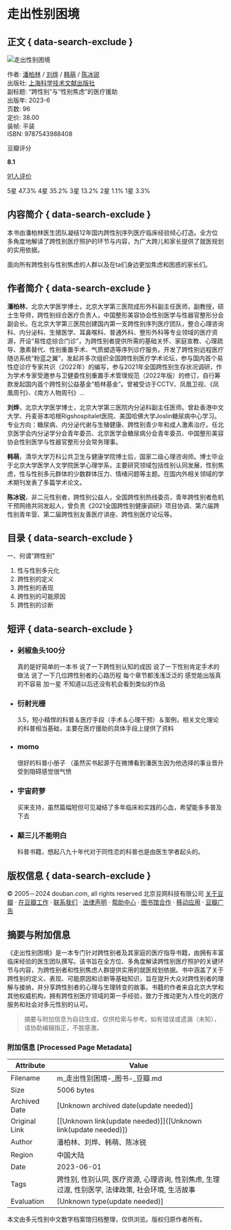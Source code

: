 # 走出性别困境

## 正文 { data-search-exclude }


![走出性别困境](https://img3.doubanio.com/view/subject/s/public/s34605067.jpg)

作者: [潘柏林](/search/%E6%BD%98%E6%9F%8F%E6%9E%97) / [刘烨](/search/%E5%88%98%E7%83%A8) / [韩萌](/search/%E9%9F%A9%E8%90%8C) / [陈冰锐](/search/%E9%99%88%E5%86%B0%E9%94%90)  
出版社: [上海科学技术文献出版社](https://book.douban.com/press/2273)  
副标题: “跨性别”与“性别焦虑”的医疗援助  
出版年: 2023-6  
页数: 96  
定价: 38.00  
装帧: 平装  
ISBN: 9787543988408  

豆瓣评分

**8.1**

[91人评价](comments)

5星 47.3% 4星 35.2% 3星 13.2% 2星 1.1% 1星 3.3%

## 内容简介   { data-search-exclude }

本书由潘柏林医生团队凝结12年国内跨性别序列医疗临床经验倾心打造。全方位多角度地解读了跨性别医疗照护的环节与内容，为广大跨儿和家长提供了就医规划的实用依据。

面向所有跨性别与性别焦虑的人群以及在ta们身边更加焦虑和困惑的家长们。

## 作者简介   { data-search-exclude }

**潘柏林**，北京大学医学博士，北京大学第三医院成形外科副主任医师，副教授，硕士生导师，跨性别综合医疗负责人，中国整形美容协会性别医学与性器官整形分会副会长。在北京大学第三医院创建国内第一支跨性别序列医疗团队，整合心理咨询科、内分泌科、生殖医学、耳鼻喉科、普通外科、整形外科等专业领域的医疗资源，开设“易性症综合门诊”，为跨性别者提供所需的基础关怀、家庭宣教、心理疏导、激素替代、性别重置手术、气质塑造等序列诊疗服务。开发了跨性别远程医疗随访系统“粉蓝之翼”，发起并多次组织全国跨性别医疗学术论坛，参与国内首个易性症诊疗专家共识（2022年）的编写，参与2021年全国跨性别生存状况调研，作为学术专家受邀参与卫健委性别重置手术管理规范（2022年版）的修订，自行筹款发起国内首个跨性别公益基金“栢林基金”。曾被受访于CCTV、凤凰卫视、《凤凰周刊》、《南方人物周刊》...

**刘烨**，北京大学医学博士，北京大学第三医院内分泌科副主任医师。曾赴香港中文大学、丹麦哥本哈根Rigshospitalet医院、美国哈佛大学Joslin糖尿病中心学习。专业方向：糖尿病、内分泌代谢与生殖健康、跨性别青少年和成人激素治疗。任北京医学会内分泌学分会青年委员、北京医学会糖尿病分会青年委员、中国整形美容协会性别医学与性器官整形分会常务理事。

**韩萌**，清华大学万科公共卫生与健康学院博士后，国家二级心理咨询师。博士毕业于北京大学医学人文学院医学心理学系，主要研究领域包括性别认同发展，性别焦虑，性与性别多元群体的少数群体压力、情绪问题等主题。在国内外相关领域的学术期刊发表了多篇学术论文。

**陈冰锐**，非二元性别者，跨性别公益人，全国跨性别热线委员，青年跨性别者危机干预网络共同发起人，曾负责《2021全国跨性别健康调研》项目协调、第六届跨性别青年营、第二届跨性别友善医疗讲座、跨性别医疗论坛等。

## 目录   { data-search-exclude }

一、何谓“跨性别”  
1. 性与性别多元化  
2. 跨性别的定义  
3. 跨性别的表现  
4. 跨性别的可能原因  
5. 跨性别的诊断  

## 短评   { data-search-exclude }

-   ### 剁椒鱼头100分  
    真的是好简单的一本书 说了一下跨性别认知的成因 说了一下性别肯定手术的做法 说了一下几位跨性别者的心路历程 每个章节都浅浅泛泛的 感觉能出版真的不容易 加一星 不知道以后还没有机会看到类似的作品

-   ### 衍射光栅  
    3.5，短小精悍的科普＆医疗手段（手术＆心理干预）＆案例，相关文化理论的科普相当基础，主要在医疗援助的具体手段上提供了资料

-   ### momo  
    很好的科普小册子 （虽然买书起源于在微博看到潘医生因为他选择的事业晋升受到阻碍感觉很气愤

-   ### 宇宙莳萝  
    买来支持，虽然篇幅短但可见凝结了多年临床和实践的心血，希望能多多普及下去

-   ### 颠三儿不能明白  
    科普书籍，想起八九十年代对于同性恋的科普也是由医生学者起头的。

## 版权信息 { data-search-exclude }

© 2005－2024 douban.com, all rights reserved 北京豆网科技有限公司 [关于豆瓣](https://www.douban.com/about) · [在豆瓣工作](https://www.douban.com/jobs) · [联系我们](https://www.douban.com/about?topic=contactus) · [法律声明](https://www.douban.com/about/legal) · [帮助中心](https://help.douban.com/?app=book) · [图书馆合作](https://book.douban.com/library_invitation) · [移动应用](https://www.douban.com/doubanapp/) · [豆瓣广告](https://www.douban.com/partner/)
<!-- tcd_original_link https://m.douban.com/book/subject/36473977/ -->


## 摘要与附加信息

<!-- tcd_abstract -->
《走出性别困境》是一本专门针对跨性别者及其家庭的医疗指导书籍，由拥有丰富临床经验的医生团队撰写。该书旨在全方位、多角度解读跨性别医疗照护的关键环节与内容，为跨性别者和性别焦虑人群提供实用的就医规划依据。书中涵盖了关于跨性别的定义、表现、可能原因和诊断等基础知识，旨在提升大众对跨性别者的理解与接纳，并分享跨性别者的心理与生理转变的故事。书籍的作者来自北京大学和其他权威机构，拥有跨性别医疗领域的第一手经验，致力于推动更为人性化的医疗服务和社会对多元性别的认可。
<!-- tcd_abstract_end -->

> 摘要与附加信息为自动生成，仅供检索与参考。如有错误或遗漏（未知），请协助编辑指正，不胜感激。

### 附加信息 [Processed Page Metadata]

| Attribute       | Value                                  |
|-----------------|----------------------------------------|
| Filename        | m_走出性别困境-_图书-_豆瓣.md                             |
| Size            | 5006 bytes                           |
| Archived Date   | [Unknown archived date(update needed)]                             |
| Original Link   | [[Unknown link(update needed)]]([Unknown link(update needed)])                       |
| Author          | 潘柏林、刘烨、韩萌、陈冰锐                               |
| Region          | 中国大陆                               |
| Date            | 2023-06-01                                 |
| Tags            | 跨性别, 性别认同, 医疗资源, 心理咨询, 性别焦虑, 生理过渡, 性别医学, 法律政策, 社会环境, 生活故事                                 |
| Evaluation            | [Unknown type(update needed)]                                 |
<!-- tcd_table_end -->

本文由多元性别中文数字档案馆归档整理，仅供浏览。版权归原作者所有。
